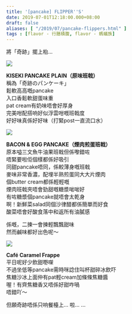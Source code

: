 ```yaml
---
title: '[pancake] FLIPPER''S'
date: 2019-07-01T12:18:00.000+08:00
draft: false
aliases: [ "/2019/07/pancake-flippers.html" ]
tags : [flavor - 行膳積腹, flavor - 螞蟻族]
---
```


將「奇跡」擺上枱...  

![](/images/flippers.jpg)

**KISEKI PANCAKE PLAIN（原味班戟）**  
稱為「奇跡のパンケーキ」  
鬆軟高高嘅pancake  
入口香鬆軟甜蛋味重  
pat cream有奶味唔會好厚身  
完美咁配搭响好似浮雲咁嘅班戟度  
好好味真係好好味（打緊post一直流口水）  

![](/images/flippers1.jpg)

**BACON & EGG PANCAKE（煙肉煎蛋班戟）**  
原本嗌三文魚牛油果班戟但係嚟錯咗  
唔緊要啦佢個樣都係好吸引  
同甜pancake唔同，係較薄身嘅班戟  
麥味非常香濃，配埋半熟煎蛋同大大片煙肉  
個butter cream都係輕輕嘅  
煙肉班戟夾唔會勁甜嘅糖漿啱啱好  
有咗糖漿個pancake就唔會太乾身  
啊！新鮮菜salad同個沙律醋都係簡單而好食  
酸菜唔會好酸食落中和返所有油膩感  
  
係嘅，二揀一會揀輕飄飄甜味  
然而鹹味都好出色呢～  

![](/images/flippers2.jpg)

**Café Caramel Frappe**  
平日呢好少飲甜嘢㗎  
不過坐低等pancake需時咪諗住叫杯甜碎冰飲吓  
焦糖沙冰上面仲有pat輕cream加條條焦糖醬  
喔！有齊焦糖香又唔係好甜咋喎  
唔錯吖～  
  
  
但願奇跡唔係只响餐檯上... 啦... ...